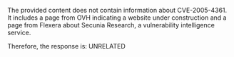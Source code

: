 The provided content does not contain information about CVE-2005-4361. It includes a page from OVH indicating a website under construction and a page from Flexera about Secunia Research, a vulnerability intelligence service.

Therefore, the response is: UNRELATED